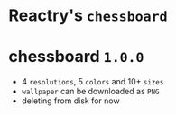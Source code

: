 
# Reactry's `chessboard`

chessboard `1.0.0`
====================
* 4 `resolutions`, 5 `colors` and 10+ `sizes`
* `wallpaper` can be downloaded as `PNG`
* deleting from disk for now


